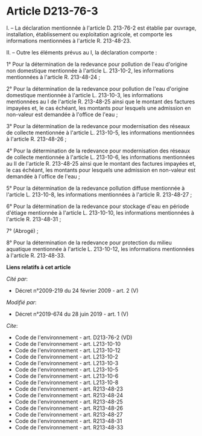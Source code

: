# Article D213-76-3

I. – La déclaration mentionnée à l'article D. 213-76-2 est établie par ouvrage, installation, établissement ou exploitation
agricole, et comporte les informations mentionnées à l'article R. 213-48-23.

II. – Outre les éléments prévus au I, la déclaration comporte :

1° Pour la détermination de la redevance pour pollution de l'eau d'origine non domestique mentionnée à l'article L. 213-10-2,
les informations mentionnées à l'article R. 213-48-24 ;

2° Pour la détermination de la redevance pour pollution de l'eau d'origine domestique mentionnée à l'article L. 213-10-3, les
informations mentionnées au I de l'article R. 213-48-25 ainsi que le montant des factures impayées et, le cas échéant, les
montants pour lesquels une admission en non-valeur est demandée à l'office de l'eau ;

3° Pour la détermination de la redevance pour modernisation des réseaux de collecte mentionnée à l'article L. 213-10-5, les
informations mentionnées à l'article R. 213-48-26 ;

4° Pour la détermination de la redevance pour modernisation des réseaux de collecte mentionnée à l'article L. 213-10-6, les
informations mentionnées au II de l'article R. 213-48-25 ainsi que le montant des factures impayées et, le cas échéant, les
montants pour lesquels une admission en non-valeur est demandée à l'office de l'eau ;

5° Pour la détermination de la redevance pollution diffuse mentionnée à l'article L. 213-10-8, les informations mentionnées à
l'article R. 213-48-27 ;

6° Pour la détermination de la redevance pour stockage d'eau en période d'étiage mentionnée à l'article L. 213-10-10, les
informations mentionnées à l'article R. 213-48-31 ;

7° (Abrogé) ;

8° Pour la détermination de la redevance pour protection du milieu aquatique mentionnée à l'article L. 213-10-12, les
informations mentionnées à l'article R. 213-48-33.

**Liens relatifs à cet article**

_Cité par_:

  - Décret n°2009-219 du 24 février 2009 - art. 2 (V)

_Modifié par_:

  - Décret n°2019-674 du 28 juin 2019 - art. 1 (V)

_Cite_:

  - Code de l'environnement - art. D213-76-2 (VD)
  - Code de l'environnement - art. L213-10-10
  - Code de l'environnement - art. L213-10-12
  - Code de l'environnement - art. L213-10-2
  - Code de l'environnement - art. L213-10-3
  - Code de l'environnement - art. L213-10-5
  - Code de l'environnement - art. L213-10-6
  - Code de l'environnement - art. L213-10-8
  - Code de l'environnement - art. R213-48-23
  - Code de l'environnement - art. R213-48-24
  - Code de l'environnement - art. R213-48-25
  - Code de l'environnement - art. R213-48-26
  - Code de l'environnement - art. R213-48-27
  - Code de l'environnement - art. R213-48-31
  - Code de l'environnement - art. R213-48-33
